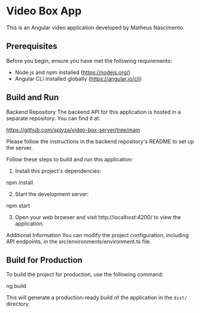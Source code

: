 # Video Box App

This is an Angular video application developed by Matheus Nascimento.

## Prerequisites

Before you begin, ensure you have met the following requirements:

- Node.js and npm installed (https://nodejs.org/)
- Angular CLI installed globally (https://angular.io/cli)

## Build and Run

Backend Repository
The backend API for this application is hosted in a separate repository. You can find it at:

https://github.com/splyza/video-box-server/tree/main

Please follow the instructions in the backend repository's README to set up the server.

Follow these steps to build and run this application:

1. Install this project's dependencies:

npm install

2. Start the development server:

npm start

3. Open your web browser and visit http://localhost:4200/ to view the application.

Additional Information
You can modify the project configuration, including API endpoints, in the src/environments/environment.ts file.

## Build for Production

To build the project for production, use the following command:

ng build

This will generate a production-ready build of the application in the `dist/` directory.
